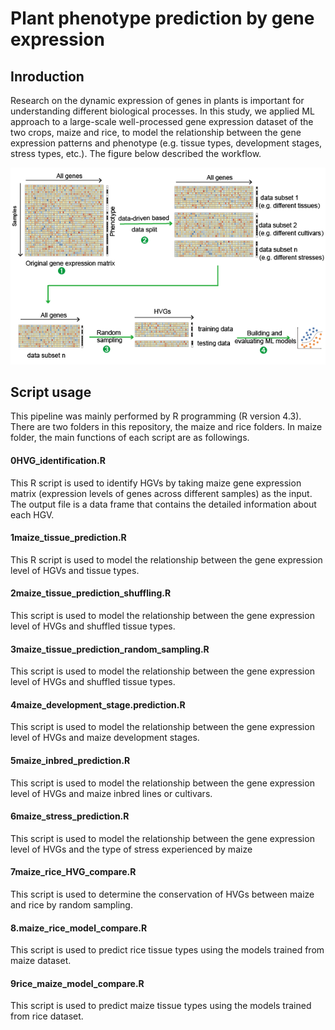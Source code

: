 # Plant phenotype prediction by gene expression

## Inroduction
Research on the dynamic expression of genes in plants is important for understanding different biological processes. In this study, we applied ML approach to a large-scale well-processed gene expression dataset of the two crops, maize and rice, to model the relationship between the gene expression patterns and phenotype (e.g. tissue types, development stages, stress types, etc.). The figure below described the workflow.

![image](https://github.com/Zefeng2018/plant-phenotype-prediction-by-gene-expression/blob/main/images/img.png)

## Script usage

This pipeline was mainly performed by R programming (R version 4.3). There are two folders in this repository, the maize and rice folders. In maize folder, the main functions of each script are as followings.

#### 0HVG_identification.R
This R script is used to identify HGVs by taking maize gene expression matrix (expression levels of genes across different samples) as the input. The output file is a data frame that contains the detailed information about each HGV. 
#### 1maize_tissue_prediction.R
This R script is used to model the relationship between the gene expression level of HGVs and tissue types.
#### 2maize_tissue_prediction_shuffling.R
This script is used to model the relationship between the gene expression level of HVGs and shuffled tissue types.
#### 3maize_tissue_prediction_random_sampling.R
This script is used to model the relationship between the gene expression level of HVGs and shuffled tissue types.
#### 4maize_development_stage.prediction.R
This script is used to model the relationship between the gene expression level of HVGs and maize development stages.
#### 5maize_inbred_prediction.R
This script is used to model the relationship between the gene expression level of HVGs and maize inbred lines or cultivars.
#### 6maize_stress_prediction.R
This script is used to model the relationship between the gene expression level of HVGs and the type of stress experienced by maize
#### 7maize_rice_HVG_compare.R
This script is used to determine the conservation of HVGs between maize and rice by random sampling.
#### 8.maize_rice_model_compare.R
This script is used to predict rice tissue types using the models trained from maize dataset.
#### 9rice_maize_model_compare.R
This script is used to predict maize tissue types using the models trained from rice dataset.
